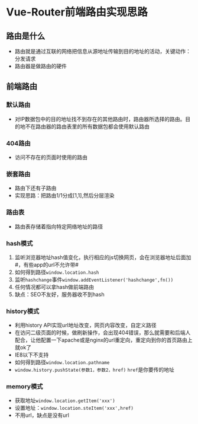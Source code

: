 # Vue-Router前端路由实现思路

## 路由是什么
- 路由就是通过互联的网络把信息从源地址传输到目的地址的活动，关键动作：分发请求
- 路由器是做路由的硬件

## 前端路由
### 默认路由
- 对IP数据包中的目的地址找不到存在的其他路由时，路由器所选择的路由。目的地不在路由器的路由表里的所有数据包都会使用默认路由
### 404路由
- 访问不存在的页面时使用的路由
### 嵌套路由
- 路由下还有子路由
- 实现思路：把路由1/1分成[1,1],然后分层渲染
### 路由表
- 路由表存储着指向特定网络地址的路径
### hash模式
1. 监听浏览器地址hash值变化，执行相应的js切换网页，会在浏览器地址后面加#，有些app的url不允许带#
2. 如何得到路径`window.location.hash`
3. 监听`hashchange`事件`window.addEventListener('hashchange',fn())`
4. 任何情况都可以拿hash做前端路由
5. 缺点：SEO不友好，服务器收不到hash
### history模式
- 利用history API实现url地址改变，网页内容改变，自定义路径
- 在访问二级页面的时候，做刷新操作，会出现404错误，那么就需要和后端人配合，让他配置一下apache或是nginx的url重定向，重定向到你的首页路由上就ok了
- IE8以下不支持
- 如何得到路径`window.location.pathname`
- `window.history.pushState(参数1，参数2，href)` `href`是你要传的地址
### memory模式
- 获取地址`window.location.getItem('xxx')`
- 设置地址：`window.location.steItem('xxx',href)`
- 不用url，缺点是没有url